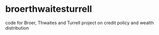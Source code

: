 # broerthwaitesturrell
code for Broer, Thwaites and Turrell project on credit policy and wealth distribution
